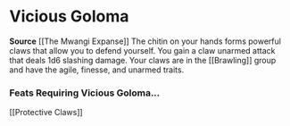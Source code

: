 ﻿---
id: '173'
name: Vicious Goloma
rarity: Common
source: '[[DATABASE/source/The Mwangi Expanse|The Mwangi Expanse]]'
trait: null
type: Heritage

---
# Vicious Goloma

**Source** [[The Mwangi Expanse]] 
The chitin on your hands forms powerful claws that allow you to defend yourself. You gain a claw unarmed attack that deals 1d6 slashing damage. Your claws are in the [[Brawling]] group and have the agile, finesse, and unarmed traits.

### Feats Requiring Vicious Goloma...

[[Protective Claws]]